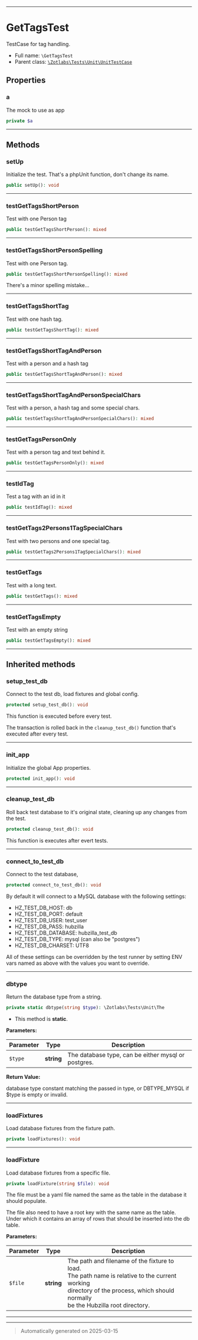 ***

# GetTagsTest

TestCase for tag handling.



* Full name: `\GetTagsTest`
* Parent class: [`\Zotlabs\Tests\Unit\UnitTestCase`](./Zotlabs/Tests/Unit/UnitTestCase.md)



## Properties


### a

The mock to use as app

```php
private $a
```






***

## Methods


### setUp

Initialize the test. That's a phpUnit function,
don't change its name.

```php
public setUp(): void
```












***

### testGetTagsShortPerson

Test with one Person tag

```php
public testGetTagsShortPerson(): mixed
```












***

### testGetTagsShortPersonSpelling

Test with one Person tag.

```php
public testGetTagsShortPersonSpelling(): mixed
```

There's a minor spelling mistake...










***

### testGetTagsShortTag

Test with one hash tag.

```php
public testGetTagsShortTag(): mixed
```












***

### testGetTagsShortTagAndPerson

Test with a person and a hash tag

```php
public testGetTagsShortTagAndPerson(): mixed
```












***

### testGetTagsShortTagAndPersonSpecialChars

Test with a person, a hash tag and some special chars.

```php
public testGetTagsShortTagAndPersonSpecialChars(): mixed
```












***

### testGetTagsPersonOnly

Test with a person tag and text behind it.

```php
public testGetTagsPersonOnly(): mixed
```












***

### testIdTag

Test a tag with an id in it

```php
public testIdTag(): mixed
```












***

### testGetTags2Persons1TagSpecialChars

Test with two persons and one special tag.

```php
public testGetTags2Persons1TagSpecialChars(): mixed
```












***

### testGetTags

Test with a long text.

```php
public testGetTags(): mixed
```












***

### testGetTagsEmpty

Test with an empty string

```php
public testGetTagsEmpty(): mixed
```












***


## Inherited methods


### setup_test_db

Connect to the test db, load fixtures and global config.

```php
protected setup_test_db(): void
```

This function is executed before every test.

The transaction is rolled back in the `cleanup_test_db()` function
that's executed after every test.










***

### init_app

Initialize the global App properties.

```php
protected init_app(): void
```












***

### cleanup_test_db

Roll back test database to it's original state, cleaning up
any changes from the test.

```php
protected cleanup_test_db(): void
```

This function is executes after evert tests.










***

### connect_to_test_db

Connect to the test database,

```php
protected connect_to_test_db(): void
```

By default it will connect to a MySQL database with the following settings:

  - HZ_TEST_DB_HOST: db
  - HZ_TEST_DB_PORT: default
  - HZ_TEST_DB_USER: test_user
  - HZ_TEST_DB_PASS: hubzilla
  - HZ_TEST_DB_DATABASE: hubzilla_test_db
  - HZ_TEST_DB_TYPE: mysql (can also be "postgres")
  - HZ_TEST_DB_CHARSET: UTF8

All of these settings can be overridden by the test runner by setting ENV vars
named as above with the values you want to override.










***

### dbtype

Return the database type from a string.

```php
private static dbtype(string $type): \Zotlabs\Tests\Unit\The
```



* This method is **static**.




**Parameters:**

| Parameter | Type | Description |
|-----------|------|-------------|
| `$type` | **string** | The database type, can be either mysql or postgres. |


**Return Value:**

database type constant matching the passed in type, or DBTYPE_MYSQL
if $type is empty or invalid.




***

### loadFixtures

Load database fixtures from the fixture path.

```php
private loadFixtures(): void
```












***

### loadFixture

Load database fixtures from a specific file.

```php
private loadFixture(string $file): void
```

The file must be a yaml file named the same as the table in the database
it should populate.

The file also need to have a root key with the same name as the table.
Under which it contains an array of rows that should be inserted into
the db table.






**Parameters:**

| Parameter | Type | Description |
|-----------|------|-------------|
| `$file` | **string** | The path and filename of the fixture to load.<br />The path name is relative to the current working<br />directory of the process, which should normally<br />be the Hubzilla root directory. |





***


***
> Automatically generated on 2025-03-15
